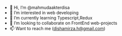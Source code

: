 - 👋 Hi, I’m @mahmudaakterdisa
- 👀 I’m interested in web developing
- 🌱 I’m currently learning Typescript,Redux
- 💞️ I’m looking to collaborate on FrontEnd web-projects
- 📫 Want to reach me (dishamirza.h@gmail.com)

<!---
mahmudaakterdisa/mahmudaakterdisa is a ✨ special ✨ repository because its `README.md` (this file) appears on your GitHub profile.
You can click the Preview link to take a look at your changes.
--->
